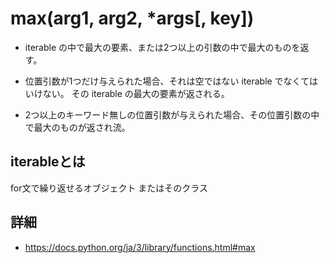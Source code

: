 # max(arg1, arg2, *args[, key])
* iterable の中で最大の要素、または2つ以上の引数の中で最大のものを返す。

* 位置引数が1つだけ与えられた場合、それは空ではない iterable でなくてはいけない。
その iterable の最大の要素が返される。

* 2つ以上のキーワード無しの位置引数が与えられた場合、その位置引数の中で最大のものが返され流。

## iterableとは
for文で繰り返せるオブジェクト またはそのクラス

## 詳細
* https://docs.python.org/ja/3/library/functions.html#max
